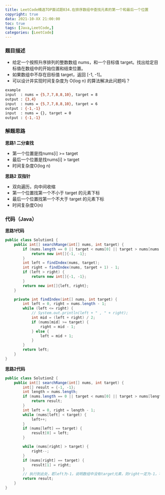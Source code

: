 ```yaml
---
title: LeetCode精选TOP面试题034.在排序数组中查找元素的第一个和最后一个位置
copyright: true
data: 2021-10-XX 21:00:00
toc: true
tags: [Java,LeetCode,]
categories: [LeetCode]
---
```

### 题目描述
 * 给定一个按照升序排列的整数数组 nums，和一个目标值 target。找出给定目标值在数组中的开始位置和结束位置。
 * 如果数组中不存在目标值 target，返回 [-1, -1]。
 * 可以设计并实现时间复杂度为 O(log n) 的算法解决此问题吗？
```bash
example
input  : nums = {5,7,7,8,8,10}, target = 8
output : {3,4}
input  : nums = {5,7,7,8,8,10}, target = 6
output : {-1,-1}
input  : nums = {}, target = 0
output : {-1,-1}
```
<!--more-->
### 解题思路

**思路1 二分查找**
+ 第一个位置是找nums[i] >= target
+ 最后一个位置是找nums[i] > target
+ 时间复杂度O(log n)

**思路2 双指针**
+ 双向遍历，向中间收缩
+ 第一个位置找第一个不小于 target 的元素下标
+ 最后一个位置找第一个不大于 target 的元素下标
+ 时间复杂度O(n)

### 代码（Java）
**思路1代码**
```java
public class Solution1 {
    public int[] searchRange(int[] nums, int target) {
        if (nums.length == 0 || target < nums[0] || target > nums[nums.length - 1]) {
            return new int[]{-1, -1};
        }
        int left = findIndex(nums, target);
        int right = findIndex(nums, target + 1) - 1;
        if (left > right) {
            return new int[]{-1, -1};
        }
        return new int[]{left, right};
    }

    private int findIndex(int[] nums, int target) {
        int left = 0, right = nums.length - 1;
        while (left <= right) {
            // System.out.println(left + " , " + right);
            int mid = (left + right) / 2;
            if (nums[mid] >= target) {
                right = mid - 1;
            } else {
                left = mid + 1;
            }
        }
        return left;
    }
}
```
**思路2代码**
```java
public class Solution2 {
    public int[] searchRange(int[] nums, int target) {
        int[] result = {-1, -1};
        int length = nums.length;
        if (nums.length == 0 || target < nums[0] || target > nums[length - 1]) {
            return result;
        }
        int left = 0, right = length - 1;
        while (nums[left] < target) {
            left++;
        }
        if (nums[left] == target) {
            result[0] = left;
        }

        while (nums[right] > target) {
            right--;
        }
        if (nums[right] == target) {
            result[1] = right;
        }
        // 执行到此处，若left为-1，说明数组中没有target元素，则right一定为-1，不需要额外的判断了。
        return result;
    }
}
```